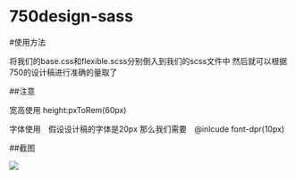 # 750design-sass
#使用方法
<p>将我们的base.css和flexible.scss分别倒入到我们的scss文件中 然后就可以根据750的设计稿进行准确的量取了</p>
##注意
<p>宽高使用  height:pxToRem(60px)</p>
<p>字体使用　假设设计稿的字体是20px 那么我们需要　@inlcude font-dpr(10px)</p>
##截图
<p><img src='../importCss/img.png' /></p>
